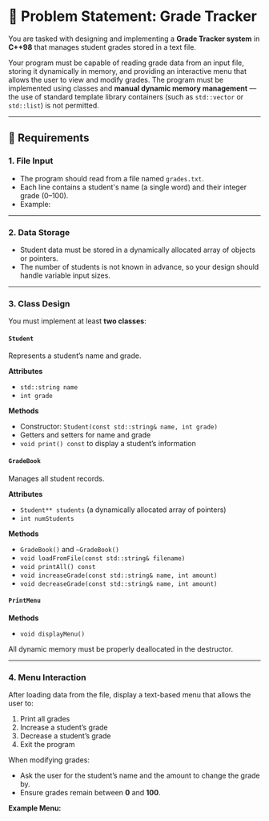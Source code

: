# 🧾 Problem Statement: Grade Tracker

You are tasked with designing and implementing a **Grade Tracker system** in **C++98** that manages student grades stored in a text file.  

Your program must be capable of reading grade data from an input file, storing it dynamically in memory, and providing an interactive menu that allows the user to view and modify grades. The program must be implemented using classes and **manual dynamic memory management** — the use of standard template library containers (such as `std::vector` or `std::list`) is not permitted.

---

## 📂 Requirements

### 1. File Input
- The program should read from a file named `grades.txt`.  
- Each line contains a student's name (a single word) and their integer grade (0–100).  
- Example:

---

### 2. Data Storage
- Student data must be stored in a dynamically allocated array of objects or pointers.  
- The number of students is not known in advance, so your design should handle variable input sizes.

---

### 3. Class Design
You must implement at least **two classes**:

#### `Student`
Represents a student’s name and grade.

**Attributes**
- `std::string name`
- `int grade`

**Methods**
- Constructor: `Student(const std::string& name, int grade)`
- Getters and setters for name and grade
- `void print() const` to display a student’s information

#### `GradeBook`
Manages all student records.

**Attributes**
- `Student** students` (a dynamically allocated array of pointers)
- `int numStudents`

**Methods**
- `GradeBook()` and `~GradeBook()`
- `void loadFromFile(const std::string& filename)`
- `void printAll() const`
- `void increaseGrade(const std::string& name, int amount)`
- `void decreaseGrade(const std::string& name, int amount)`

#### `PrintMenu`

**Methods**
- `void displayMenu()`

All dynamic memory must be properly deallocated in the destructor.

---

### 4. Menu Interaction
After loading data from the file, display a text-based menu that allows the user to:

1. Print all grades  
2. Increase a student’s grade  
3. Decrease a student’s grade  
4. Exit the program  

When modifying grades:
- Ask the user for the student’s name and the amount to change the grade by.
- Ensure grades remain between **0** and **100**.

**Example Menu:**